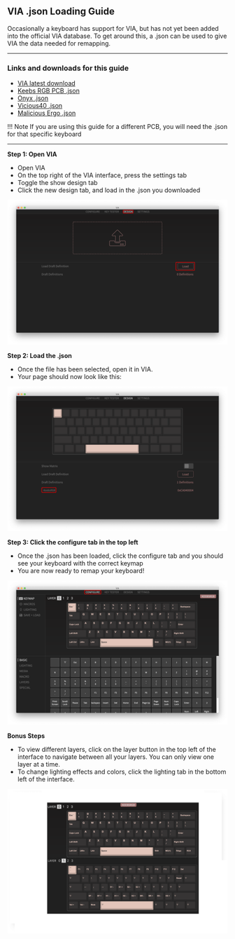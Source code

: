 ## VIA .json Loading Guide
Occasionally a keyboard has support for VIA, but has not yet been added into the official VIA database. To get around this, a .json can be used to give VIA the data needed for remapping.

---
### Links and downloads for this guide

 - [VIA latest download](https://www.github.com/the-via/releases/releases/latest)
 - [Keebs RGB PCB .json](assets/keebsrgb.json) 
 - [Onyx .json](assets/onyx.json)
 - [Vicious40 .json](assets/vicious40.json)
 - [Malicious Ergo .json](assets/malicious_ergo.json)

!!! Note
    If you are using this guide for a different PCB, you will need the .json for that specific keyboard

---

**Step 1: Open VIA**

 - Open VIA
 - On the top right of the VIA interface, press the settings tab
 - Toggle the show design tab
 - Click the new design tab, and load in the .json you downloaded
 
 
![via load .json](images/via-json/01-keebs-load.png)

**Step 2: Load the .json**
 - Once the file has been selected, open it in VIA.
 - Your page should now look like this:


![loaded via .json](images/via-json/02-keebs-loaded.png)

**Step 3: Click the configure tab in the top left**

 - Once the .json has been loaded, click the configure tab and you should see your keyboard with the correct keymap
 - You are now ready to remap your keyboard!


 ![via keymap opened](images/via-json/03-keebs-config-last.png)

**Bonus Steps**

 - To view different layers, click on the layer button in the top left of the interface to navigate between all your layers. You can only view one layer at a time.
 - To change lighting effects and colors, click the lighting tab in the bottom left of the interface.


![keymap shown multiple layers](images/via-json/04-keebs-rgb-keymap.png)
